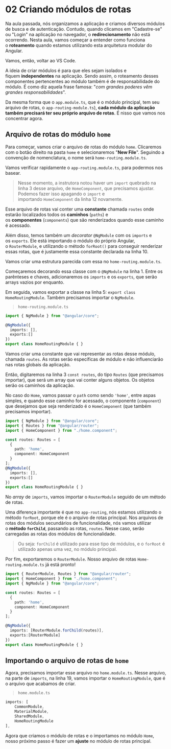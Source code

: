 # 02 Criando módulos de rotas

Na aula passada, nós organizamos a aplicação e criamos diversos módulos de busca e de autenticação. Contudo, quando clicamos em "Cadastre-se" ou "Login" na aplicação no navegador, o **redirecionamento** não está ocorrendo. Nesta aula, vamos começar a entender como funciona o **roteamento** quando estamos utilizando esta arquitetura modular do Angular.

Vamos, então, voltar ao VS Code.

A ideia de criar módulos é para que eles sejam isolados e fiquem **independentes** na aplicação. Sendo assim, o roteamento desses componentes pertencentes ao módulo também é de responsabilidade do módulo. É como diz aquela frase famosa: "_com grandes poderes vêm grandes responsabilidades_".

Da mesma forma que o `app.module.ts`, que é o módulo principal, tem seu arquivo de rotas, o `app-routing-module.ts`), **cada módulo da aplicação também precisará ter seu próprio arquivo de rotas**. É nisso que vamos nos concentrar agora.

## Arquivo de rotas do módulo `home`

Para começar, vamos criar o arquivo de rotas do módulo `home`. Clicaremos com o botão direito na pasta `home` e selecionaremos "**New File**". Seguindo a convenção de nomenclatura, o nome será `home-routing.module.ts`.

Vamos verificar rapidamente o `app-routing.module.ts`, para podermos nos basear.

> Nesse momento, a instrutora notou haver um `import` quebrado na linha 3 desse arquivo, de `HomeComponent`, que precisamos ajustar. Podemos fazer isso apagando o `import` e importando `HomeComponent` da linha 12 novamente.

Esse arquivo de rotas vai conter uma **constante** chamada `routes` onde estarão localizados todos os **caminhos** (`paths`) e os **componentes** (`components`) que são renderizados quando esse caminho é acessado.

Além disso, temos também um _decorator_ `@NgModule` com os `imports` e os `exports`. Ele está importando o módulo do próprio Angular, o `RouterModule`, e utilizando o método `forRoot()` para conseguir renderizar essas rotas, que é justamente essa constante declarada na linha 10.

Vamos criar uma estrutura parecida com essa no `home-routing.module.ts`.

Começaremos decorando essa classe com o `@NgModule` na linha 1. Entre os parênteses e chaves, adicionaremos os `imports` e os `exports`, que serão arrays vazios por enquanto.

Em seguida, vamos exportar a classe na linha 5: `export class HomeRoutingModule`. Também precisamos importar o `NgModule`.

> `home-routing.module.ts`

```ts
import { NgModule } from "@angular/core";

@NgModule({
  imports: [],
  exports:[]
})
export class HomeRoutingModule { }
```

Vamos criar uma constante que vai representar as rotas desse módulo, chamada `routes`. As rotas serão específicas de módulo e não influenciarão nas rotas globais da aplicação.

Então, digitaremos na linha 3 `const routes`, do tipo `Routes` (que precisamos importar), que será um array que vai conter alguns objetos. Os objetos serão os caminhos da aplicação.

No caso do `Home`, vamos passar o `path` como sendo `'home'`, entre aspas simples, e quando esse caminho for acessado, o componente (`component`) que desejamos que seja renderizado é o `HomeComponent` (que também precisamos importar).

```ts
import { NgModule } from "@angular/core";
import { Routes } from "@angular/router";
import { HomeComponent } from "./home.component";

const routes: Routes = [
  {
    path: 'home',
    component: HomeComponent
  }
];
@NgModule({
  imports: [],
  exports:[]
})
export class HomeRoutingModule { }
```

No _array_ de `imports`, vamos importar o `RouterModule` seguido de um método de rotas.

Uma diferença importante é que no `app-routing`, nós estamos utilizando o método `forRoot`, porque ele é o arquivo de rotas principal. Nos arquivos de rotas dos módulos secundários de funcionalidade, nós vamos utilizar o **método `forChild`**, passando as rotas, `routes`. Nesse caso, serão carregadas as rotas dos módulos de funcionalidade.

> Ou seja: `forChild` é utilizado para esse tipo de módulos, e o `forRoot` é utilizado apenas uma vez, no módulo principal.

Por fim, exportaremos o `RouterModule`. Nosso arquivo de rotas `Home-routing.module.ts` já está pronto!

```ts
import { RouterModule, Routes } from "@angular/router";
import { HomeComponent } from "./home.component";
import { NgModule } from "@angular/core";

const routes: Routes = [
  {
    path: 'home',
    component: HomeComponent
  }
];

@NgModule({
  imports: [RouterModule.forChild(routes)],
  exports:[RouterModule]
})
export class HomeRoutingModule { }
```

## Importando o arquivo de rotas de `home`

Agora, precisamos importar esse arquivo no `home.module.ts`. Nesse arquivo, na parte de `imports`, na linha 19, vamos importar o `HomeRoutingModule`, que é o arquivo que acabamos de criar.

> `home.module.ts`

```ts
imports: [
    CommonModule,
    MaterialModule,
    SharedModule,
    HomeRoutingModule
],
```

Agora que criamos o módulo de rotas e o importamos no módulo `Home`, nosso próximo passo é fazer um **ajuste** no módulo de rotas principal.